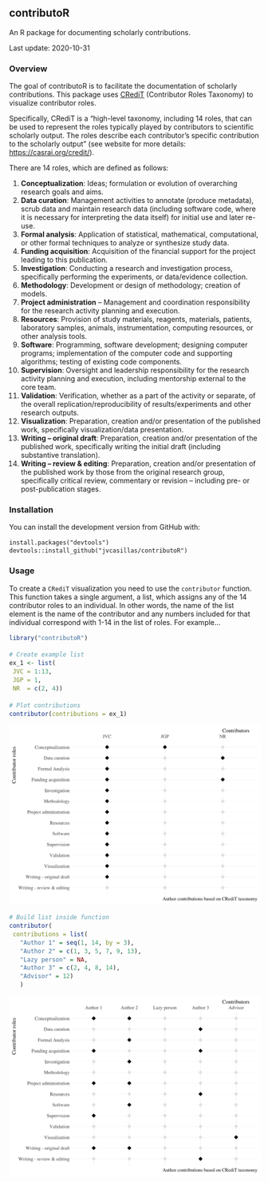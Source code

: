 
## contributoR

An R package for documenting scholarly contributions.

Last update: 2020-10-31

### Overview

The goal of contributoR is to facilitate the documentation of scholarly
contributions. This package uses [CRediT](https://casrai.org/credit/)
(Contributor Roles Taxonomy) to visualize contributor roles.

Specifically, CRediT is a “high-level taxonomy, including 14 roles, that
can be used to represent the roles typically played by contributors to
scientific scholarly output. The roles describe each contributor’s
specific contribution to the scholarly output” (see website for more
details: <https://casrai.org/credit/>).

There are 14 roles, which are defined as follows:

1.  **Conceptualization**: Ideas; formulation or evolution of
    overarching research goals and aims.
2.  **Data curation**: Management activities to annotate (produce
    metadata), scrub data and maintain research data (including software
    code, where it is necessary for interpreting the data itself) for
    initial use and later re-use.
3.  **Formal analysis**: Application of statistical, mathematical,
    computational, or other formal techniques to analyze or synthesize
    study data.
4.  **Funding acquisition**: Acquisition of the financial support for
    the project leading to this publication.
5.  **Investigation**: Conducting a research and investigation process,
    specifically performing the experiments, or data/evidence
    collection.
6.  **Methodology**: Development or design of methodology; creation of
    models.
7.  **Project administration** – Management and coordination
    responsibility for the research activity planning and execution.
8.  **Resources**: Provision of study materials, reagents, materials,
    patients, laboratory samples, animals, instrumentation, computing
    resources, or other analysis tools.
9.  **Software**: Programming, software development; designing computer
    programs; implementation of the computer code and supporting
    algorithms; testing of existing code components.
10. **Supervision**: Oversight and leadership responsibility for the
    research activity planning and execution, including mentorship
    external to the core team.
11. **Validation**: Verification, whether as a part of the activity or
    separate, of the overall replication/reproducibility of
    results/experiments and other research outputs.
12. **Visualization**: Preparation, creation and/or presentation of the
    published work, specifically visualization/data presentation.
13. **Writing – original draft**: Preparation, creation and/or
    presentation of the published work, specifically writing the initial
    draft (including substantive translation).
14. **Writing – review & editing**: Preparation, creation and/or
    presentation of the published work by those from the original
    research group, specifically critical review, commentary or revision
    – including pre- or post-publication stages.

### Installation

You can install the development version from GitHub with:

    install.packages("devtools")
    devtools::install_github("jvcasillas/contributoR")

### Usage

To create a `CRediT` visualization you need to use the `contributor`
function. This function takes a single argument, a list, which assigns
any of the 14 contributor roles to an individual. In other words, the
name of the list element is the name of the contributor and any numbers
included for that individual correspond with 1-14 in the list of roles.
For example…

``` r
library("contributoR")

# Create example list
ex_1 <- list(
 JVC = 1:13,
 JGP = 1,
 NR  = c(2, 4))

# Plot contributions
contributor(contributions = ex_1)
```

<img src="README_files/figure-gfm/example1-1.png" width="672" />

``` r
# Build list inside function
contributor(
 contributions = list(
   "Author 1" = seq(1, 14, by = 3),
   "Author 2" = c(1, 3, 5, 7, 9, 13),
   "Lazy person" = NA,
   "Author 3" = c(2, 4, 8, 14), 
   "Advisor" = 12)
   )
```

<img src="README_files/figure-gfm/example1-2.png" width="672" />
